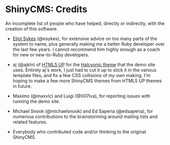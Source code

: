 # ShinyCMS: Credits

An incomplete list of people who have helped, directly or indirectly, with the
creation of this software.

* [Eliot Sykes](https://eliotsykes.com) (@esykes), for extensive advice on
  too many parts of the system to name, plus generally making me a better
  Ruby developer over the last few years. I cannot recommend him highly
  enough as a coach for new or new-to-Ruby developers.

* aj (@ajkln) of [HTML5 UP](https://html5up.net) for the
  [Halcyonic theme](https://html5up.net/halcyonic) that the demo site uses.
  Entirely aj's work, I just had to cut it up to stick it in the various
  template files, and fix a few CSS collisions of my own making. I'm hoping
  to make a few more ShinyCMS themes from HTML5 UP themes in future.

* Maximo (@maxvlc) and Luigi (@007lva), for reporting issues with running the
  demo site.

* Michael Snook (@michaelsnook) and Ed Saperia (@edsaperia), for numerous
  contributions to the brainstorming around mailing lists and related features.

* Everybody who contributed code and/or thinking to the original ShinyCMS.
